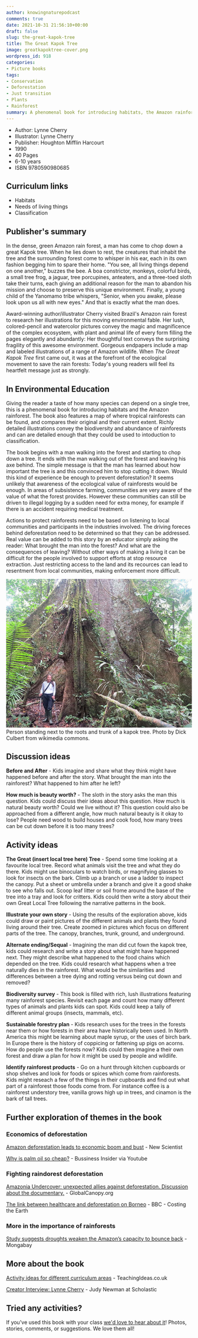 ```yaml
---
author: knowingnaturepodcast
comments: true
date: 2021-10-31 21:56:10+00:00
draft: false
slug: the-great-kapok-tree
title: The Great Kapok Tree
image: greatkapoktree-cover.png
wordpress_id: 918
categories:
- Picture books
tags:
- Conservation
- Deforestation
- Just transition
- Plants
- Rainforest
summary: A phenomenal book for introducing habitats, the Amazon rainforest, and the problem of deforestation. Richly detailed illustrations convey the biodiversity and abundance of rainforests.
---
```


  * Author: Lynne Cherry
  * Illustrator: Lynne Cherry
  * Publisher: Houghton Mifflin Harcourt
  * 1990
  * 40 Pages 
  * 6-10 years 
  * ISBN 9780590980685

## Curriculum links

  * Habitats
  * Needs of living things
  * Classification

## Publisher's summary

In the dense, green Amazon rain forest, a man has come to chop down a great
Kapok tree. When he lies down to rest, the creatures that inhabit the tree and
the surrounding forest come to whisper in his ear, each in its own fashion
begging him to spare their home. "You see, all living things depend on one
another," buzzes the bee. A boa constrictor, monkeys, colorful birds, a small
tree frog, a jaguar, tree porcupines, anteaters, and a three-toed sloth take
their turns, each giving an additional reason for the man to abandon his
mission and choose to preserve this unique environment. Finally, a young child
of the Yanomamo tribe whispers, "Senior, when you awake, please look upon us
all with new eyes." And that is exactly what the man does.

Award-winning author/illustrator Cherry visited Brazil's Amazon rain forest to
research her illustrations for this moving environmental fable. Her lush,
colored-pencil and watercolor pictures convey the magic and magnificence of
the complex ecosystem, with plant and animal life of every form filling the
pages elegantly and abundantly: Her thoughtful text conveys the surprising
fragility of this awesome environment. Gorgeous endpapers include a map and
labeled illustrations of a range of Amazon wildlife. When  _The Great Kapok
Tree_  first came out, it was at the forefront of the ecological movement to
save the rain forests: Today's young readers will feel its heartfelt message
just as strongly.

## In Environmental Education

Giving the reader a taste of how many species can depend on a single tree,
this is a phenomenal book for introducing habitats and the Amazon rainforest.
The book also features a map of where tropical rainforests can be found, and
compares their original and their current extent. Richly detailed
illustrations convey the biodiversity and abundance of rainforests and can are
detailed enough that they could be used to intoduction to classification.

The book begins with a man walking into the forest and starting to chop down a
tree. It ends with the man walking out of the forest and leaving his axe
behind. The simple message is that the man has learned about how important the
tree is and this convinced him to stop cutting it down. Would this kind of
experience be enough to prevent deforestation? It seems unlikely that
awareness of the ecological value of rainforests would be enough. In areas of
subsistence farming, communities are very aware of the value of what the
forest provides. However these communities can still be driven to illegal
logging by a sudden need for extra money, for example if there is an accident
requiring medical treatment.

Actions to protect rainforests need to be based on listening to local
communities and participants in the industries involved. The driving foreces
behind deforestation need to be determined so that they can be addressed. Real
value can be added to this story by an educator simply asking the reader: What
brought the man into the forest? And what are the consequences of leaving?
Without other ways of making a living it can be difficult for the people
involved to support efforts at stop resource extraction. Just restricting
access to the land and its recources can lead to resentment from local
communities, making enforcement more difficult.

![Person standing next to the roots and trunk of a kapok tree, illustrating the size of the tree. Trunk is around 7 times the width of the person.](dick-culbert-cc2.jpg)Person standing next to the roots and trunk of a kapok tree. Photo by Dick Culbert from wikimedia commons.

## Discussion ideas

**Before and After** \- Kids imagine and share what they think might have
happened before and after the story. What brought the man into the rainforest?
What happened to him after he left?

**How much is beauty worth?** \- The sloth in the story asks the man this
question. Kids could discuss their ideas about this question. How much is
natural beauty worth? Could we live without it? This question could also be
approached from a different angle, how much natural beauty is it okay to lose?
People need wood to build houses and cook food, how many trees can be cut down
before it is too many trees?

## Activity ideas

**The Great (insert local tree here) Tree** \- Spend some time looking at a
favourite local tree. Record what animals visit the tree and what they do
there. Kids might use binoculars to watch birds, or magnifying glasses to look
for insects on the bark. Climb up a branch or use a ladder to inspect the
canopy. Put a sheet or umbrella under a branch and give it a good shake to see
who falls out. Scoop leaf litter or soil frome around the base of the tree
into a tray and look for critters. Kids could then write a story about their
own Great Local Tree following the narrative patterns in the book.

**Illustrate your own story** \- Using the results of the exploration above,
kids could draw or paint pictures of the different animals and plants they
found living around their tree. Create zoomed in pictures which focus on
different parts of the tree. The canopy, branches, trunk, ground, and
underground.

**Alternate ending/Sequal** \- Imagining the man did cut fown the kapok tree,
kids could research and write a story about what might have happened next.
They might describe what happened to the food chains which depended on the
tree. Kids could research what happens when a tree naturally dies in the
rainforest. What would be the similarities and differences between a tree
dying and rotting versus being cut down and removed?

**Biodiversity survey** \- This book is filled with rich, lush illustrations
featuring many rainforest species. Revisit each page and count how many
different types of animals and plants kids can spot. Kids could keep a tally
of different animal groups (insects, mammals, etc).

**Sustainable forestry plan** \- Kids research uses for the trees in the
forests near them or how forests in their area have historically been used. In
North America this might be learning about maple syrup, or the uses of birch
bark. In Europe there is the history of coppicing or fattening up pigs on
acorns. How do people use the forests now? Kids could then imagine a their own
forest and draw a plan for how it might be used by people and wildlife.

**Identify rainforest products** \- Go on a hunt through kitchen cupboards or
shop shelves and look for foods or spices which come from rainforests. Kids
might reseach a few of the things in their cupboards and find out what part of
a rainforest those foods come from. For instance coffee is a rainforest
understory tree, vanilla grows high up in trees, and cinamon is the bark of
tall trees.

## Further exploration of themes in the book

### Economics of deforestation

[Amazon deforestation leads to economic boom and bust](https://www.newscientist.com/article/dn17298-amazon-deforestation-leads-to-economic-boom-and-bust/) \- New Scientist

[Why is palm oil so cheap?](https://youtu.be/vvKgnRPThKI) \- Bussiness Insider via Youtube

### Fighting raindorest deforestation

[Amazonia Undercover: unexpected allies against deforestation. Discussion about the documentary.](https://globalcanopy.org/insights/insight/amazonia-undercover-unexpected-allies-against-deforestation/) \- GlobalCanopy.org  
  
[The link between healthcare and deforestation on Borneo](https://www.bbc.co.uk/programmes/b08hnly0) \- BBC - Costing the Earth

### More in the importance of rainforests

[Study suggests droughts weaken the Amazon’s capacity to bounce back](https://news.mongabay.com/2021/12/barrage-of-droughts-weakens-amazons-capacity-to-bounce-back-study-finds/) \- Mongabay

## More about the book

[Activity ideas for different curriculum area](https://www.teachingideas.co.uk/library/books/the-great-kapok-tree)[s](https://www.teachingideas.co.uk/library/books/the-great-kapok-tree) \- TeachingIdeas.co.uk

[Creator Interview: Lynne Cherry](http://www.judynewmanatscholastic.com/blog/2020/04/interview-lynne-cherry-great-kapok-tree/) \- Judy Newman at Scholastic

## Tried any activities?

If you've used this book with your class [we'd love to hear about it](/contact)! Photos,
stories, comments, or suggestions. We love them all!

